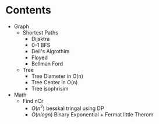 # Contents
- Graph
	- Shortest Paths
		- Dijsktra
		- 0-1 BFS
		- Deil's Algrothim
		- Floyed
		- Bellman Ford
	- Tree
		- Tree Diameter in O(n)
		- Tree Center in O(n)
		- Tree isophrisim
- Math
	- Find nCr
		- $O(n^2)$ besskal tringal using DP
		- $O(n logn)$ Binary Exponential + Fermat little Therom
		
